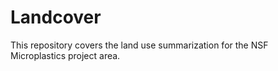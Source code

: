 # Landcover
This repository covers the land use summarization for the NSF Microplastics project area.
